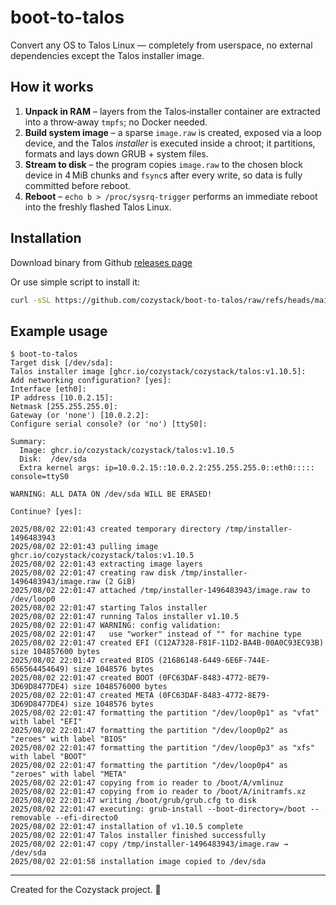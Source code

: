 # boot-to-talos

Convert any OS to Talos Linux — completely from userspace, no external dependencies except the Talos installer image.

## How it works

1. **Unpack in RAM** – layers from the Talos‑installer container are extracted into a throw‑away `tmpfs`; no Docker needed.
2. **Build system image** – a sparse `image.raw` is created, exposed via a loop device, and the Talos *installer* is executed inside a chroot; it partitions, formats and lays down GRUB + system files.
3. **Stream to disk** – the program copies `image.raw` to the chosen block device in 4 MiB chunks and `fsync`s after every write, so data is fully committed before reboot.
4. **Reboot** – `echo b > /proc/sysrq-trigger` performs an immediate reboot into the freshly flashed Talos Linux.

## Installation

Download binary from Github [releases page](https://github.com/cozystack/boot-to-talos/releases/latest)

Or use simple script to install it:
```bash
curl -sSL https://github.com/cozystack/boot-to-talos/raw/refs/heads/main/hack/install.sh | sh -s
```

## Example usage

```console
$ boot-to-talos
Target disk [/dev/sda]:
Talos installer image [ghcr.io/cozystack/cozystack/talos:v1.10.5]:
Add networking configuration? [yes]:
Interface [eth0]:
IP address [10.0.2.15]:
Netmask [255.255.255.0]:
Gateway (or 'none') [10.0.2.2]:
Configure serial console? (or 'no') [ttyS0]:

Summary:
  Image: ghcr.io/cozystack/cozystack/talos:v1.10.5
  Disk:  /dev/sda
  Extra kernel args: ip=10.0.2.15::10.0.2.2:255.255.255.0::eth0::::: console=ttyS0

WARNING: ALL DATA ON /dev/sda WILL BE ERASED!

Continue? [yes]:

2025/08/02 22:01:43 created temporary directory /tmp/installer-1496483943
2025/08/02 22:01:43 pulling image ghcr.io/cozystack/cozystack/talos:v1.10.5
2025/08/02 22:01:43 extracting image layers
2025/08/02 22:01:47 creating raw disk /tmp/installer-1496483943/image.raw (2 GiB)
2025/08/02 22:01:47 attached /tmp/installer-1496483943/image.raw to /dev/loop0
2025/08/02 22:01:47 starting Talos installer
2025/08/02 22:01:47 running Talos installer v1.10.5
2025/08/02 22:01:47 WARNING: config validation:
2025/08/02 22:01:47   use "worker" instead of "" for machine type
2025/08/02 22:01:47 created EFI (C12A7328-F81F-11D2-BA4B-00A0C93EC93B) size 104857600 bytes
2025/08/02 22:01:47 created BIOS (21686148-6449-6E6F-744E-656564454649) size 1048576 bytes
2025/08/02 22:01:47 created BOOT (0FC63DAF-8483-4772-8E79-3D69D8477DE4) size 1048576000 bytes
2025/08/02 22:01:47 created META (0FC63DAF-8483-4772-8E79-3D69D8477DE4) size 1048576 bytes
2025/08/02 22:01:47 formatting the partition "/dev/loop0p1" as "vfat" with label "EFI"
2025/08/02 22:01:47 formatting the partition "/dev/loop0p2" as "zeroes" with label "BIOS"
2025/08/02 22:01:47 formatting the partition "/dev/loop0p3" as "xfs" with label "BOOT"
2025/08/02 22:01:47 formatting the partition "/dev/loop0p4" as "zeroes" with label "META"
2025/08/02 22:01:47 copying from io reader to /boot/A/vmlinuz
2025/08/02 22:01:47 copying from io reader to /boot/A/initramfs.xz
2025/08/02 22:01:47 writing /boot/grub/grub.cfg to disk
2025/08/02 22:01:47 executing: grub-install --boot-directory=/boot --removable --efi-directo0
2025/08/02 22:01:47 installation of v1.10.5 complete
2025/08/02 22:01:47 Talos installer finished successfully
2025/08/02 22:01:47 copy /tmp/installer-1496483943/image.raw → /dev/sda
2025/08/02 22:01:58 installation image copied to /dev/sda
```

---

Created for the Cozystack project. 🚀
